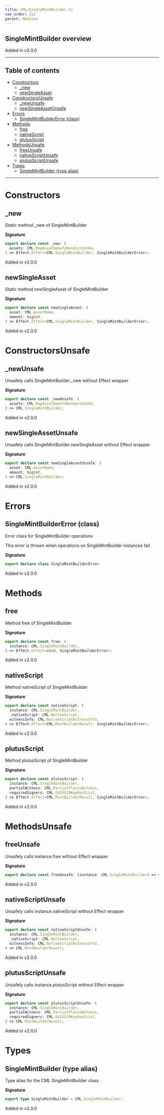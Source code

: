 ```yaml
---
title: CML/SingleMintBuilder.ts
nav_order: 212
parent: Modules
---
```


## SingleMintBuilder overview

Added in v2.0.0

---

<h2 class="text-delta">Table of contents</h2>

- [Constructors](#constructors)
  - [\_new](#_new)
  - [newSingleAsset](#newsingleasset)
- [ConstructorsUnsafe](#constructorsunsafe)
  - [\_newUnsafe](#_newunsafe)
  - [newSingleAssetUnsafe](#newsingleassetunsafe)
- [Errors](#errors)
  - [SingleMintBuilderError (class)](#singlemintbuildererror-class)
- [Methods](#methods)
  - [free](#free)
  - [nativeScript](#nativescript)
  - [plutusScript](#plutusscript)
- [MethodsUnsafe](#methodsunsafe)
  - [freeUnsafe](#freeunsafe)
  - [nativeScriptUnsafe](#nativescriptunsafe)
  - [plutusScriptUnsafe](#plutusscriptunsafe)
- [Types](#types)
  - [SingleMintBuilder (type alias)](#singlemintbuilder-type-alias)

---

# Constructors

## \_new

Static method \_new of SingleMintBuilder

**Signature**

```ts
export declare const _new: (
  assets: CML.MapAssetNameToNonZeroInt64,
) => Effect.Effect<CML.SingleMintBuilder, SingleMintBuilderError>;
```

Added in v2.0.0

## newSingleAsset

Static method newSingleAsset of SingleMintBuilder

**Signature**

```ts
export declare const newSingleAsset: (
  asset: CML.AssetName,
  amount: bigint,
) => Effect.Effect<CML.SingleMintBuilder, SingleMintBuilderError>;
```

Added in v2.0.0

# ConstructorsUnsafe

## \_newUnsafe

Unsafely calls SingleMintBuilder.\_new without Effect wrapper

**Signature**

```ts
export declare const _newUnsafe: (
  assets: CML.MapAssetNameToNonZeroInt64,
) => CML.SingleMintBuilder;
```

Added in v2.0.0

## newSingleAssetUnsafe

Unsafely calls SingleMintBuilder.newSingleAsset without Effect wrapper

**Signature**

```ts
export declare const newSingleAssetUnsafe: (
  asset: CML.AssetName,
  amount: bigint,
) => CML.SingleMintBuilder;
```

Added in v2.0.0

# Errors

## SingleMintBuilderError (class)

Error class for SingleMintBuilder operations

This error is thrown when operations on SingleMintBuilder instances fail.

**Signature**

```ts
export declare class SingleMintBuilderError
```

Added in v2.0.0

# Methods

## free

Method free of SingleMintBuilder

**Signature**

```ts
export declare const free: (
  instance: CML.SingleMintBuilder,
) => Effect.Effect<void, SingleMintBuilderError>;
```

Added in v2.0.0

## nativeScript

Method nativeScript of SingleMintBuilder

**Signature**

```ts
export declare const nativeScript: (
  instance: CML.SingleMintBuilder,
  _nativeScript: CML.NativeScript,
  witnessInfo: CML.NativeScriptWitnessInfo,
) => Effect.Effect<CML.MintBuilderResult, SingleMintBuilderError>;
```

Added in v2.0.0

## plutusScript

Method plutusScript of SingleMintBuilder

**Signature**

```ts
export declare const plutusScript: (
  instance: CML.SingleMintBuilder,
  partialWitness: CML.PartialPlutusWitness,
  requiredSigners: CML.Ed25519KeyHashList,
) => Effect.Effect<CML.MintBuilderResult, SingleMintBuilderError>;
```

Added in v2.0.0

# MethodsUnsafe

## freeUnsafe

Unsafely calls instance.free without Effect wrapper

**Signature**

```ts
export declare const freeUnsafe: (instance: CML.SingleMintBuilder) => void;
```

Added in v2.0.0

## nativeScriptUnsafe

Unsafely calls instance.nativeScript without Effect wrapper

**Signature**

```ts
export declare const nativeScriptUnsafe: (
  instance: CML.SingleMintBuilder,
  _nativeScript: CML.NativeScript,
  witnessInfo: CML.NativeScriptWitnessInfo,
) => CML.MintBuilderResult;
```

Added in v2.0.0

## plutusScriptUnsafe

Unsafely calls instance.plutusScript without Effect wrapper

**Signature**

```ts
export declare const plutusScriptUnsafe: (
  instance: CML.SingleMintBuilder,
  partialWitness: CML.PartialPlutusWitness,
  requiredSigners: CML.Ed25519KeyHashList,
) => CML.MintBuilderResult;
```

Added in v2.0.0

# Types

## SingleMintBuilder (type alias)

Type alias for the CML SingleMintBuilder class

**Signature**

```ts
export type SingleMintBuilder = CML.SingleMintBuilder;
```

Added in v2.0.0
